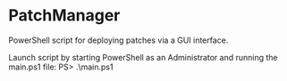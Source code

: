 # PatchManager
PowerShell script for deploying patches via a GUI interface.

Launch script by starting PowerShell as an Administrator and running the main.ps1 file:
PS> .\main.ps1
